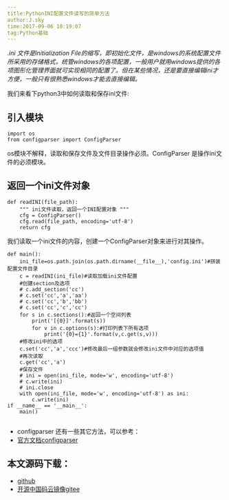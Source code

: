 ```yaml
---
title:PythonINI配置文件读写的简单方法
author:J.sky
time:2017-09-06 10:19:07
tag:Python基础
---
```


_.ini 文件是Initialization File的缩写，即初始化文件，是windows的系统配置文件所采用的存储格式，统管windows的各项配置，一般用户就用windows提供的各项图形化管理界面就可实现相同的配置了。但在某些情况，还是要直接编辑ini才方便，一般只有很熟悉windows才能去直接编辑。_

我们来看下python3中如何读取和保存ini文件:

## 引入模块

    import os
    from configparser import ConfigParser

os模块不解释，读取和保存文件及文件目录操作必须。ConfigParser 是操作ini文件的必须模块。

## 返回一个ini文件对象

<pre><code class="python">def readINI(file_path):
    """ ini文件读取，返回一个INI配置对象 """
    cfg = ConfigParser()
    cfg.read(file_path, encoding='utf-8')
    return cfg
</code></pre>

我们读取一个ini文件的内容，创建一个ConfigParser对象来进行对其操作。

<pre><code class="python">def main():
    ini_file=os.path.join(os.path.dirname(__file__),'config.ini')#拼装配置文件目录
    c = readINI(ini_file)#读取加载ini文件配置
    #创建section及选项
    # c.add_section('cc')
    # c.set('cc','a','aa')
    # c.set('cc','b','bb')
    # c.set('cc','c','cc')
    for s in c.sections():#返回一个空间列表
        print('[{0}]'.format(s))
        for v in c.options(s):#打印列表下所有选项
            print('{0}={1}'.format(v,c.get(s,v)))
    #修改ini中的选项
    c.set('cc','a','ccc')#修改最后一组参数就会修改ini文件中对应的选项值
    #再次读取
    c.get('cc','a')
    #保存文件
    # ini = open(ini_file, mode='w', encoding='utf-8')
    # c.write(ini)
    # ini.close
    with open(ini_file, mode='w', encoding='utf-8') as ini:
        c.write(ini)
if __name__ == '__main__':
    main()

</code></pre>

+ configparser 还有一些其它方法，可以参考：
+ [官方文档configparser]( http://python.usyiyi.cn/translate/python_352/library/configparser.html)

## 本文源码下载：

+ [github](https://github.com/bosichong/17python.com/tree/master/ini)
+ [开源中国码云镜像gitee](https://gitee.com/J_Sky/17python.com/tree/master/ini)